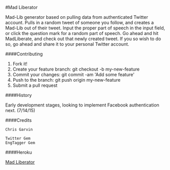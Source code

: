 #Mad Liberator

Mad-Lib generator based on pulling data from authenticated Twitter account. Pulls in a random tweet of someone you follow, and creates a Mad-Lib out of their tweet. Input the proper part of speech in the input field, or click the question mark for a random part of speech. Go ahead and hit MadLiberate, and check out that newly created tweet. If you so wish to do so, go ahead and share it to your personal Twitter account.

####Contributing

1. Fork it!
2. Create your feature branch: git checkout -b my-new-feature
3. Commit your changes: git commit -am 'Add some feature'
4. Push to the branch: git push origin my-new-feature
5. Submit a pull request

####History

Early development stages, looking to implement Facebook authentication next. (7/14/15)

####Credits
```
Chris Garvin

Twitter Gem
EngTagger Gem
```

####Heroku

[Mad Liberator](http://madliberator.herokuapp.com/)
